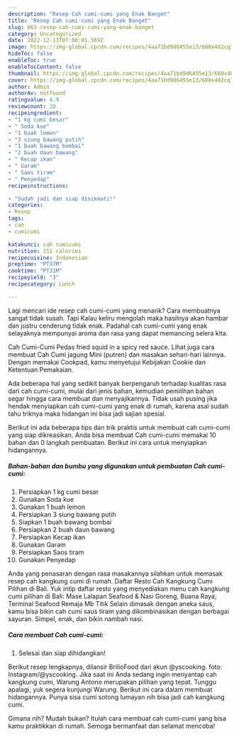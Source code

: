 ```yaml
---
description: "Resep Cah cumi-cumi yang Enak Banget"
title: "Resep Cah cumi-cumi yang Enak Banget"
slug: 863-resep-cah-cumi-cumi-yang-enak-banget
category: Uncategorized
date: 2022-12-13T07:00:01.569Z
image: https://img-global.cpcdn.com/recipes/4aa71bd9d6455e13/680x482cq70/cah-cumi-cumi-foto-resep-utama.jpg
hideToc: false
enableToc: true
enableTocContent: false
thumbnail: https://img-global.cpcdn.com/recipes/4aa71bd9d6455e13/680x482cq70/cah-cumi-cumi-foto-resep-utama.jpg
cover: https://img-global.cpcdn.com/recipes/4aa71bd9d6455e13/680x482cq70/cah-cumi-cumi-foto-resep-utama.jpg
author: Admin
authorAv: notfound
ratingvalue: 4.9
reviewcount: 20
recipeingredient:
- "1 kg cumi besar"
- " Soda kue"
- "1 buah lemon"
- "3 siung bawang putih"
- "1 buah bawang bombai"
- "2 buah daun bawang"
- " Kecap ikan"
- " Garam"
- " Saos tiram"
- " Penyedap"
recipeinstructions:

- "Sudah jadi dan siap dinikmati!"
categories:
- Resep
tags:
- cah
- cumicumi

katakunci: cah cumicumi 
nutrition: 251 calories
recipecuisine: Indonesian
preptime: "PT37M"
cooktime: "PT31M"
recipeyield: "3"
recipecategory: Lunch

---
```



Lagi mencari ide resep cah cumi-cumi yang menarik? Cara membuatnya sangat tidak susah. Tapi Kalau keliru mengolah maka hasilnya akan hambar dan justru cenderung tidak enak. Padahal cah cumi-cumi yang enak selayaknya mempunyai aroma dan rasa yang dapat memancing selera kita.


Cah Cumi-Cumi Pedas fried squid in a spicy red sauce. Lihat juga cara membuat Cah Cumi jagung Mini (putren) dan masakan sehari-hari lainnya. Dengan memakai Cookpad, kamu menyetujui Kebijakan Cookie dan Ketentuan Pemakaian.

Ada beberapa hal yang sedikit banyak berpengaruh terhadap kualitas rasa dari cah cumi-cumi, mulai dari jenis bahan, kemudian pemilihan bahan segar hingga cara membuat dan menyajikannya. Tidak usah pusing jika hendak menyiapkan cah cumi-cumi yang enak di rumah, karena asal sudah tahu triknya maka hidangan ini bisa jadi sajian spesial.


Berikut ini ada beberapa tips dan trik praktis untuk membuat cah cumi-cumi yang siap dikreasikan. Anda bisa membuat Cah cumi-cumi memakai 10 bahan dan 0 langkah pembuatan. Berikut ini cara untuk menyiapkan hidangannya.

<!--inarticleads1-->

##### Bahan-bahan dan bumbu yang digunakan untuk pembuatan Cah cumi-cumi:

1. Persiapkan 1 kg cumi besar
1. Gunakan  Soda kue
1. Gunakan 1 buah lemon
1. Persiapkan 3 siung bawang putih
1. Siapkan 1 buah bawang bombai
1. Persiapkan 2 buah daun bawang
1. Persiapkan  Kecap ikan
1. Gunakan  Garam
1. Persiapkan  Saos tiram
1. Gunakan  Penyedap


Anda yang penasaran dengan rasa masakannya silahkan untuk memasak resep cah kangkung cumi di rumah. Daftar Resto Cah Kangkung Cumi Pilihan di Bali. Yuk intip daftar resto yang menyediakan menu cah kangkung cumi pilihan di Bali: Mase Lalapan Seafood &amp; Nasi Goreng, Buana Raya; Terminal Seafood Remaja Mb Titik Selain dimasak dengan aneka saus, kamu bisa bikin cah cumi saus tiram yang dikombinasikan dengan berbagai sayuran. Simpel, enak, dan bikin nambah nasi. 

<!--inarticleads2-->

##### Cara membuat Cah cumi-cumi:


1. Selesai dan siap dihidangkan!

Berikut resep lengkapnya, dilansir BrilioFood dari akun @yscooking. foto: Instagram/@yscooking. Jika saat ini Anda sedang ingin menyantap cah kangkung cumi, Warung Antono merupakan pilihan yang tepat. Tunggu apalagi, yuk segera kunjungi Warung. Berikut ini cara dalam membuat hidangannya. Punya sisa cumi sotong lumayan nih bisa jadi cah kangkung cumi. 

Gimana nih? Mudah bukan? Itulah cara membuat cah cumi-cumi yang bisa kamu praktikkan di rumah. Semoga bermanfaat dan selamat mencoba!
